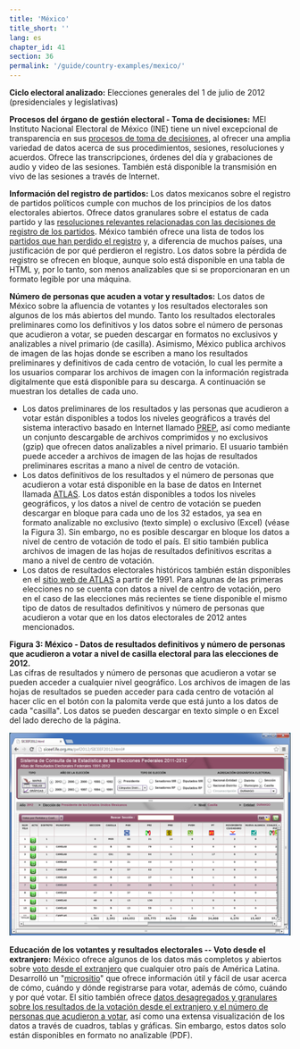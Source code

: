 ```yaml
---
title: 'México'
title_short: ''
lang: es
chapter_id: 41
section: 36
permalink: '/guide/country-examples/mexico/'
---
```


**Ciclo electoral analizado:** Elecciones generales del 1 de julio de 2012 (presidenciales y legislativas)

**Procesos del órgano de gestión electoral - Toma de decisiones:** MEl Instituto Nacional Electoral de México (INE) tiene un nivel excepcional de transparencia en sus [procesos de toma de decisiones](http://www.ine.mx/archivos3/portal/historico/contenido/Sesiones_del_CG/), al ofrecer una amplia variedad de datos acerca de sus procedimientos, sesiones, resoluciones y acuerdos. Ofrece las transcripciones, órdenes del día y grabaciones de audio y video de las sesiones. También está disponible la transmisión en vivo de las sesiones a través de Internet.

**Información del registro de partidos:** Los datos mexicanos sobre el registro de partidos políticos cumple con muchos de los principios de los datos electorales abiertos. Ofrece datos granulares sobre el estatus de cada partido y las [resoluciones relevantes relacionadas con las decisiones de registro de los partidos](http://www.ine.mx/archivos3/portal/historico/contenido/Partidos_politicos_en_formacion/). México también ofrece una lista de todos los [partidos que han perdido el registro](http://www.ine.mx/archivos3/portal/historico/contenido/Historico_sobre_perdida_de_registro/) y, a diferencia de muchos países, una justificación de por qué perdieron el registro. Los datos sobre la pérdida de registro se ofrecen en bloque, aunque solo está disponible en una tabla de HTML y, por lo tanto, son menos analizables que si se proporcionaran en un formato legible por una máquina.

**Número de personas que acuden a votar y resultados:** Los datos de México sobre la afluencia de votantes y los resultados electorales son algunos de los más abiertos del mundo. Tanto los resultados electorales preliminares como los definitivos y los datos sobre el número de personas que acudieron a votar, se pueden descargar en formatos no exclusivos y analizables a nivel primario (de casilla). Asimismo, México publica archivos de imagen de las hojas donde se escriben a mano los resultados preliminares y definitivos de cada centro de votación, lo cual les permite a los usuarios comparar los archivos de imagen con la información registrada digitalmente que está disponible para su descarga. A continuación se muestran los detalles de cada uno.

- Los datos preliminares de los resultados y las personas que acudieron a votar están disponibles a todos los niveles geográficos a través del sistema interactivo basado en Internet llamado [PREP](https://prep2012.ife.org.mx/prep/introduccion.html), así como mediante un conjunto descargable de archivos comprimidos y no exclusivos (gzip) que ofrecen datos analizables a nivel primario. El usuario también puede acceder a archivos de imagen de las hojas de resultados preliminares escritas a mano a nivel de centro de votación.
- Los datos definitivos de los resultados y el número de personas que acudieron a votar está disponible en la base de datos en Internet llamada [ATLAS](http://siceef.ife.org.mx/pef2012/SICEEF2012.html). Los datos están disponibles a todos los niveles geográficos, y los datos a nivel de centro de votación se pueden descargar en bloque para cada uno de los 32 estados, ya sea en formato analizable no exclusivo (texto simple) o exclusivo (Excel) (véase la Figura 3). Sin embargo, no es posible descargar en bloque los datos a nivel de centro de votación de todo el país. El sitio también publica archivos de imagen de las hojas de resultados definitivos escritas a mano a nivel de centro de votación.
- Los datos de resultados electorales históricos también están disponibles en el [sitio web de ATLAS](http://siceef.ife.org.mx/pef2012/SICEEF2012.html) a partir de 1991. Para algunas de las primeras elecciones no se cuenta con datos a nivel de centro de votación, pero en el caso de las elecciones más recientes se tiene disponible el mismo tipo de datos de resultados definitivos y número de personas que acudieron a votar que en los datos electorales de 2012 antes mencionados.

**Figura 3: México - Datos de resultados definitivos y número de personas que acudieron a votar a nivel de casilla electoral para las elecciones de 2012.**  
Las cifras de resultados y número de personas que acudieron a votar se pueden acceder a cualquier nivel geográfico. Los archivos de imagen de las hojas de resultados se pueden acceder para cada centro de votación al hacer clic en el botón con la palomita verde que está junto a los datos de cada "casilla". Los datos se pueden descargar en texto simple o en Excel del lado derecho de la página.

[![México - Datos de resultados definitivos y número de personas que acudieron a votar a nivel de casilla electoral para las elecciones de 2012](/assets/images/guide/figure_3_mexico.png)](/assets/images/guide/figure_3_mexico.png)

**Educación de los votantes y resultados electorales -- Voto desde el extranjero:** México ofrece algunos de los datos más completos y abiertos sobre [voto desde el extranjero](http://www.votoextranjero.mx/) que cualquier otro país de América Latina. Desarrolló un "[micrositio](http://www.votoextranjero.mx/)" que ofrece información útil y fácil de usar acerca de cómo, cuándo y dónde registrarse para votar, además de cómo, cuándo y por qué votar. El sitio también ofrece [datos desagregados y granulares sobre los resultados de la votación desde el extranjero y el número de personas que acudieron a votar](http://www.votoextranjero.mx/documents/10157/4fe7cd4d-8e67-487a-8b60-26ce0894e874), así como una extensa visualización de los datos a través de cuadros, tablas y gráficas. Sin embargo, estos datos solo están disponibles en formato no analizable (PDF).
